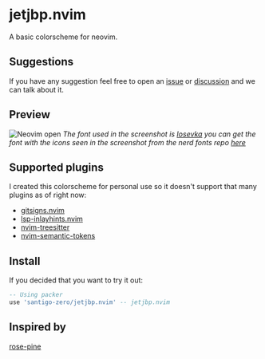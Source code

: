 # jetjbp.nvim
A basic colorscheme for neovim.

## Suggestions
If you have any suggestion feel free to open
an [issue](https://github.com/santigo-zero/jetjbp.nvim/issues)
or [discussion](https://github.com/santigo-zero/jetjbp.nvim/discussions)
and we can talk about it.

## Preview
![Neovim
open](https://github.com/santigo-zero/tests/blob/master/Screenshot_20220910_190828.png "Screenshot of neovim showing the jetjbp colorscheme")
_The font used in the screenshot is [Iosevka](https://typeof.net/Iosevka/) you
can get the font with the icons seen in the screenshot from the nerd fonts repo
[here](https://github.com/ryanoasis/nerd-fonts/blob/master/patched-fonts/Iosevka/Medium/complete/Iosevka%20Term%20Medium%20Nerd%20Font%20Complete.ttf)_

## Supported plugins
I created this colorscheme for personal use so it doesn't support that many
plugins as of right now:
- [gitsigns.nvim](https://github.com/lewis6991/gitsigns.nvim)
- [lsp-inlayhints.nvim](https://github.com/lvimuser/lsp-inlayhints.nvim)
- [nvim-treesitter](https://github.com/nvim-treesitter/nvim-treesitter)
- [nvim-semantic-tokens](https://github.com/theHamsta/nvim-semantic-tokens)

## Install
If you decided that you want to try it out:
```lua
-- Using packer
use 'santigo-zero/jetjbp.nvim' -- jetjbp.nvim
```

## Inspired by
[rose-pine](https://github.com/rose-pine/neovim)
